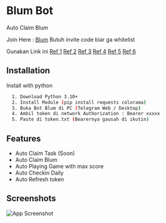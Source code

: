 
# Blum Bot
Auto Claim Blum

Join Here : [Blum](https://t.me/BlumCryptoBot/app?startapp=ref_lHZLjPuq0F)
Butuh invite code biar ga whitelist

Gunakan Link ini 
[Ref 1](https://t.me/BlumCryptoBot/app?startapp=ref_lHZLjPuq0F)
[Ref 2](https://t.me/BlumCryptoBot/app?startapp=ref_Hmj2vqfa9K)
[Ref 3](https://t.me/BlumCryptoBot/app?startapp=ref_92NqxwUBXs)
[Ref 4](https://t.me/BlumCryptoBot/app?startapp=ref_9L6lSvIQWZ)
[Ref 5](https://t.me/BlumCryptoBot/app?startapp=ref_RRmkW0OLcM)
[Ref 6](https://t.me/BlumCryptoBot/app?startapp=ref_1e5FprnLac)




## Installation

Install with python

```bash
  1. Download Python 3.10+
  2. Install Module (pip install requests colorama)
  3. Buka Bot Blum di PC (Telegram Web / Desktop)
  4. Ambil token di network Authorization : Bearer xxxxx
  5. Paste di token.txt (Bearernya gausah di ikutin)
```


## Features

- Auto Claim Task (Soon)
- Auto Claim Blum
- Auto Playing Game with max score
- Auto Checkin Daily
- Auto Refresh token

## Screenshots

![App Screenshot](https://i.ibb.co.com/BBJtKwp/Cuplikan-layar-2024-06-01-190624.png)

